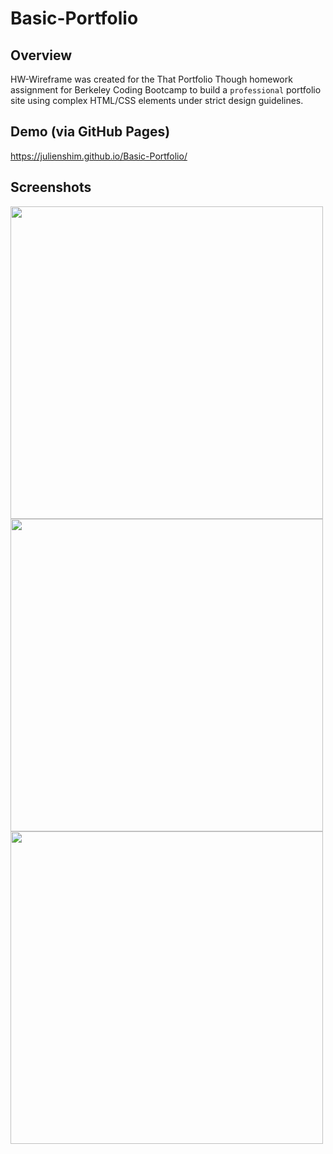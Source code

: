 # Basic-Portfolio

## Overview

HW-Wireframe was created for the That Portfolio Though homework assignment for Berkeley Coding Bootcamp to build a `professional` portfolio site using complex HTML/CSS elements under strict design guidelines.

## Demo (via GitHub Pages)

https://julienshim.github.io/Basic-Portfolio/

## Screenshots

<img src="https://raw.githubusercontent.com/julienshim/Basic-Portfolio/master/assets/images/screenshot-about.png" width="500"/>

<img src="https://raw.githubusercontent.com/julienshim/Basic-Portfolio/master/assets/images/screenshot-portfolio.png" width="500"/>

<img src="https://raw.githubusercontent.com/julienshim/Basic-Portfolio/master/assets/images/screenshot-contact.png" width="500"/>
